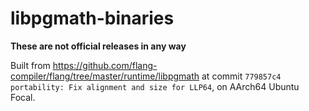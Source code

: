 # libpgmath-binaries

**These are not official releases in any way**

Built from https://github.com/flang-compiler/flang/tree/master/runtime/libpgmath
at commit `779857c4 portability: Fix alignment and size for LLP64`, on AArch64
Ubuntu Focal.
